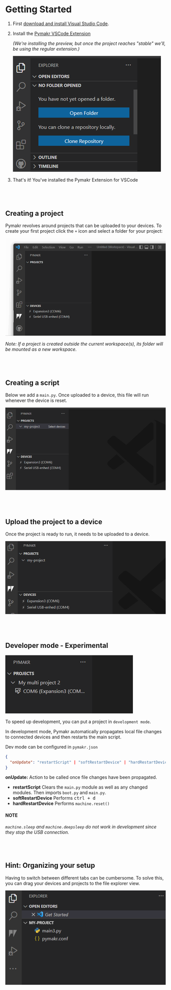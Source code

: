 # Getting Started

1. First [download and install Visual Studio Code](https://code.visualstudio.com/).
2. Install the [Pymakr VSCode Extension](https://marketplace.visualstudio.com/items?itemName=pycom.Pymakr)

   _(We're installing the preview, but once the project reaches "stable" we'll, be using the regular extension.)_

   <img src="./media/readme/install-pymakr.gif" />

3. That's it! You've installed the Pymakr Extension for VSCode

## <br>

## Creating a project

Pymakr revolves around projects that can be uploaded to your devices. To create your first project click the `+` icon and select a folder for your project:

![](./media/readme/create-project.gif)

_Note: If a project is created outside the current workspace(s), its folder will be mounted as a new workspace._

## <br>

## Creating a script

Below we add a `main.py`. Once uploaded to a device, this file will run whenever the device is reset.

![](./media/readme/saving-a-file.gif)

## <br>

## Upload the project to a device

Once the project is ready to run, it needs to be uploaded to a device.

![](./media/readme/connect-device-and-sync-up.gif)

## <br>

## Developer mode - Experimental

![](./media/readme/dev-mode.gif)

To speed up development, you can put a project in `development mode`.

In development mode, Pymakr automatically propagates local file changes to connected devices and then restarts the main script.

Dev mode can be configured in `pymakr.json`

```json
{
  "onUpdate": "restartScript" | "softRestartDevice" | "hardRestartDevice"
}
```

**onUpdate:** Action to be called once file changes have been propagated.

- **restartScript** Clears the `main.py` module as well as any changed modules. Then imports `boot.py` and `main.py`.
- **softRestartDevice** Performs <kbd>ctrl + d</kbd>
- **hardRestartDevice** Performs `machine.reset()`

#### NOTE

_`machine.sleep` and `machine.deepsleep` do not work in development since they stop the USB connection._

## <br>

## Hint: Organizing your setup

Having to switch between different tabs can be cumbersome. To solve this, you can drag your devices and projects to the file explorer view.

![](./media/readme/move-view.gif)
